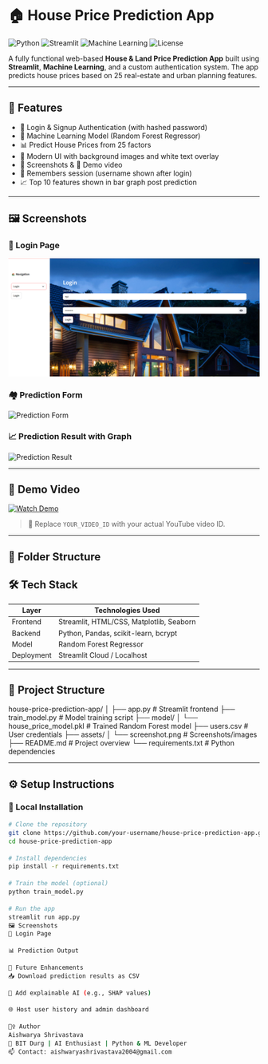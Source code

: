 # 🏠 House Price Prediction App

![Python](https://img.shields.io/badge/Python-3.10-blue)
![Streamlit](https://img.shields.io/badge/Built%20with-Streamlit-ff69b4)
![Machine Learning](https://img.shields.io/badge/Model-RandomForest-orange)
![License](https://img.shields.io/badge/License-MIT-green)

A fully functional web-based **House & Land Price Prediction App** built using **Streamlit**, **Machine Learning**, and a custom authentication system. The app predicts house prices based on 25 real-estate and urban planning features.

---

## 🚀 Features

- 🔐 Login & Signup Authentication (with hashed password)
- 🧠 Machine Learning Model (Random Forest Regressor)
- 📊 Predict House Prices from 25 factors
- 🌃 Modern UI with background images and white text overlay
- 📸 Screenshots & 🎥 Demo video
- 🔄 Remembers session (username shown after login)
- 📈 Top 10 features shown in bar graph post prediction

---

## 🖼️ Screenshots

### 🔐 Login Page
![Login Page](screenshots/login.png)

### 🏘️ Prediction Form
![Prediction Form](screenshots/predict_form.png)

### 📈 Prediction Result with Graph
![Prediction Result](screenshots/prediction_result.png)

---

## 🎥 Demo Video

[![Watch Demo](https://img.youtube.com/vi/YOUR_VIDEO_ID/0.jpg)](https://www.youtube.com/watch?v=YOUR_VIDEO_ID)

> 🎯 Replace `YOUR_VIDEO_ID` with your actual YouTube video ID.

---

## 📁 Folder Structure

## 🛠️ Tech Stack

| Layer        | Technologies Used                        |
|--------------|-------------------------------------------|
| Frontend     | Streamlit, HTML/CSS, Matplotlib, Seaborn |
| Backend      | Python, Pandas, scikit-learn, bcrypt      |
| Model        | Random Forest Regressor                  |
| Deployment   | Streamlit Cloud / Localhost              |

---

## 📂 Project Structure

house-price-prediction-app/
│
├── app.py # Streamlit frontend
├── train_model.py # Model training script
├── model/
│ └── house_price_model.pkl # Trained Random Forest model
├── users.csv # User credentials
├── assets/
│ └── screenshot.png # Screenshots/images
├── README.md # Project overview
└── requirements.txt # Python dependencies


---

## ⚙️ Setup Instructions

### 🔧 Local Installation

```bash
# Clone the repository
git clone https://github.com/your-username/house-price-prediction-app.git
cd house-price-prediction-app

# Install dependencies
pip install -r requirements.txt

# Train the model (optional)
python train_model.py

# Run the app
streamlit run app.py
🖼️ Screenshots
🔐 Login Page

📊 Prediction Output

📌 Future Enhancements
📥 Download prediction results as CSV

🧠 Add explainable AI (e.g., SHAP values)

🌐 Host user history and admin dashboard

🙋‍♀️ Author
Aishwarya Shrivastava
📍 BIT Durg | AI Enthusiast | Python & ML Developer
📫 Contact: aishwaryashrivastava2004@gmail.com
